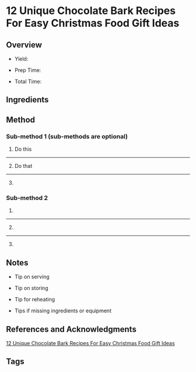 # 12 Unique Chocolate Bark Recipes For Easy Christmas Food Gift Ideas

## Overview

- Yield:

- Prep Time:

- Total Time:

## Ingredients



## Method

### Sub-method 1 (sub-methods are optional)

1. Do this
---
2. Do that
---
3.

### Sub-method 2

1.
---
2.
---
3.

## Notes

- Tip on serving

- Tip on storing

- Tip for reheating

- Tips if missing ingredients or equipment

## References and Acknowledgments

[12 Unique Chocolate Bark Recipes For Easy Christmas Food Gift Ideas](http://www.southerninlaw.com/2016/11/12-unique-chocolate-bark-recipes-for-easy-christmas-food-gift-ideas.html)

## Tags


